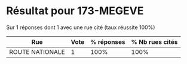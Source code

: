 # Résultat pour 173-MEGEVE

Sur 1 réponses dont 1 avec une rue cité (taux réussite 100%)

| Rue | Vote | % réponses | % Nb rues cités|
|-----|------|------------|----------------|
| ROUTE NATIONALE | 1 | 100% | 100%|
